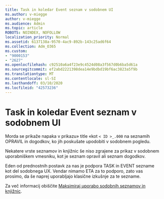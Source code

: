 ```yaml
---
title: Task in koledar Event seznam v sodobnem UI
ms.author: v-miegge
author: v-miegge
ms.audience: Admin
ms.topic: article
ROBOTS: NOINDEX, NOFOLLOW
localization_priority: Normal
ms.assetid: 6137138a-9570-4ac9-892b-143c25ad6f64
ms.collection: Adm_O365
ms.custom:
- "9000153"
- "2627"
ms.openlocfilehash: c92510a6a4f23e9c4524d08a3f567d0b6ba5d61a
ms.sourcegitcommit: ef2abd2221398dea14e9bdbd19bf6ac3823a5f9b
ms.translationtype: MT
ms.contentlocale: sl-SI
ms.lasthandoff: 03/10/2020
ms.locfileid: "42573236"
---
```

# <a name="task-and-calendar-event-list-in-modern-ui"></a>Task in koledar Event seznam v sodobnem UI

Morda se prikaže napaka v prikazu» title «kot `< ID >_.000` na seznamih OPRAVIL in dogodkov, ko jih poskušate upodobiti v sodobnem pogledu.

Nekatere vrste seznamov in knjižnic še niso zgrajene za prikaz v sodobnem uporabniškem vmesniku, kot je seznam opravil ali seznam dogodkov.

Eden od prednostnih postavk za nas je podpora TASK in EVENT sezname kot del sodobnega UX. Vendar nimamo ETA za to podporo, zato vas prosimo, da še naprej uporabljajo klasične izkušnje za te sezname.

Za več informacij obiščite [Maksimiraj uporabo sodobnih seznamov in knjižnic](https://docs.microsoft.com/sharepoint/dev/transform/modernize-userinterface-lists-and-libraries).
